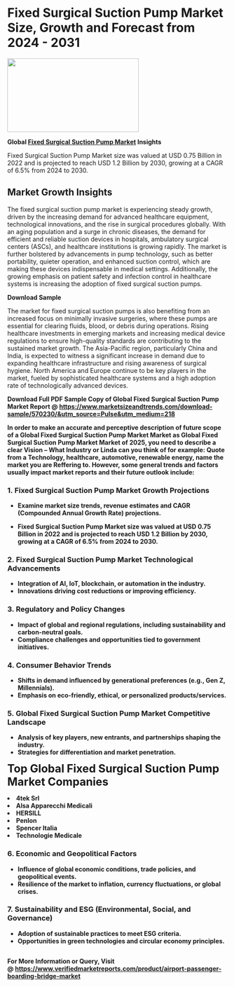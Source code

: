 <H1>Fixed Surgical Suction Pump Market Size, Growth and Forecast from 2024 - 2031</H1><img class="aligncenter size-medium wp-image-584254" src="https://thirdeyenews.in/wp-content/uploads/2024/09/Global-Market-Research-300x168.jpeg" alt="" width="300" height="168" /><p><strong>Global&nbsp;<a href="https://www.marketsizeandtrends.com/download-sample/570230/&amp;utm_source=Pulse&amp;utm_medium=218">Fixed Surgical Suction Pump Market</a> Insights</strong></p><p>Fixed Surgical Suction Pump Market size was valued at USD 0.75 Billion in 2022 and is projected to reach USD 1.2 Billion by 2030, growing at a CAGR of 6.5% from 2024 to 2030.</p><p><h2>Market Growth Insights</h2> <p>The fixed surgical suction pump market is experiencing steady growth, driven by the increasing demand for advanced healthcare equipment, technological innovations, and the rise in surgical procedures globally. With an aging population and a surge in chronic diseases, the demand for efficient and reliable suction devices in hospitals, ambulatory surgical centers (ASCs), and healthcare institutions is growing rapidly. The market is further bolstered by advancements in pump technology, such as better portability, quieter operation, and enhanced suction control, which are making these devices indispensable in medical settings. Additionally, the growing emphasis on patient safety and infection control in healthcare systems is increasing the adoption of fixed surgical suction pumps.</p> <p><strong>Download Sample</strong></p> <p>The market for fixed surgical suction pumps is also benefiting from an increased focus on minimally invasive surgeries, where these pumps are essential for clearing fluids, blood, or debris during operations. Rising healthcare investments in emerging markets and increasing medical device regulations to ensure high-quality standards are contributing to the sustained market growth. The Asia-Pacific region, particularly China and India, is expected to witness a significant increase in demand due to expanding healthcare infrastructure and rising awareness of surgical hygiene. North America and Europe continue to be key players in the market, fueled by sophisticated healthcare systems and a high adoption rate of technologically advanced devices.</p> <p><strong></p><p><span class=""><strong>Download Full PDF Sample Copy of Global Fixed Surgical Suction Pump Market Report</strong> @ <a href="https://www.marketsizeandtrends.com/download-sample/570230/&amp;utm_source=Pulse&amp;utm_medium=218" target="_blank">https://www.marketsizeandtrends.com/download-sample/570230/&amp;utm_source=Pulse&amp;utm_medium=218</a></span></p><p>In order to make an accurate and perceptive description of future scope of a Global&nbsp;Fixed Surgical Suction Pump Market Market as Global&nbsp;Fixed Surgical Suction Pump Market Market of 2025, you need to describe a clear Vision &ndash; What Industry or Linda can you think of for example: Quote from a Technology, healthcare, automotive, renewable energy, name the market you are Reffering to. However, some general trends and factors usually impact market reports and their future outlook include:</p><h3>1.&nbsp;<strong>Fixed Surgical Suction Pump Market Growth Projections</strong></h3><ul><li>Examine market size trends, revenue estimates and CAGR (Compounded Annual Growth Rate) projections.</li><li><p>Fixed Surgical Suction Pump Market size was valued at USD 0.75 Billion in 2022 and is projected to reach USD 1.2 Billion by 2030, growing at a CAGR of 6.5% from 2024 to 2030.</p></li></ul><h3>2.&nbsp;<strong>Fixed Surgical Suction Pump Market Technological Advancements</strong></h3><ul><li>Integration of AI, IoT, blockchain, or automation in the industry.</li><li>Innovations driving cost reductions or improving efficiency.</li></ul><h3>3.&nbsp;<strong>Regulatory and Policy Changes</strong></h3><ul><li>Impact of global and regional regulations, including sustainability and carbon-neutral goals.</li><li>Compliance challenges and opportunities tied to government initiatives.</li></ul><h3>4.&nbsp;<strong>Consumer Behavior Trends</strong></h3><ul><li>Shifts in demand influenced by generational preferences (e.g., Gen Z, Millennials).</li><li>Emphasis on eco-friendly, ethical, or personalized products/services.</li></ul><h3>5.&nbsp;<strong>Global Fixed Surgical Suction Pump Market Competitive Landscape</strong></h3><ul><li>Analysis of key players, new entrants, and partnerships shaping the industry.</li><li>Strategies for differentiation and market penetration.</li></ul><p data-pm-slice="1 1 []"><span style="color: inherit; font-family: inherit; font-size: 25px;">Top Global Fixed Surgical Suction Pump Market Companies</span></p><div class="" data-test-id=""><p><li>4tek Srl</li><li> Alsa Apparecchi Medicali</li><li> HERSILL</li><li> Penlon</li><li> Spencer Italia</li><li> Technologie Medicale</li></p></div><h3>6.&nbsp;<strong>Economic and Geopolitical Factors</strong></h3><ul><li>Influence of global economic conditions, trade policies, and geopolitical events.</li><li>Resilience of the market to inflation, currency fluctuations, or global crises.</li></ul><h3>7.&nbsp;<strong>Sustainability and ESG (Environmental, Social, and Governance)</strong></h3><ul><li>Adoption of sustainable practices to meet ESG criteria.</li><li>Opportunities in green technologies and circular economy principles.</li></ul><h2><strong style="font-size: 14px;">For More Information or Query, Visit @&nbsp;</strong><a style="background-color: #ffffff; font-size: 14px;" href="https://www.marketsizeandtrends.com/report/fixed-surgical-suction-pump-market/" target="_blank">https://www.verifiedmarketreports.com/product/airport-passenger-boarding-bridge-market</a></h2>
